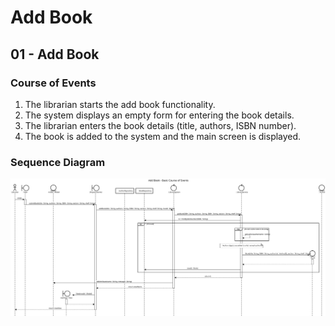 
# Add Book

## 01 - Add Book

### Course of Events

1. The librarian starts the add book functionality.
2. The system displays an empty form for entering the book details.
3. The librarian enters the book details (title, authors, ISBN number).
4. The book is added to the system and the main screen is displayed.

### Sequence Diagram

![Add Book - Basic Course of Events](images/02-basic.svg)
